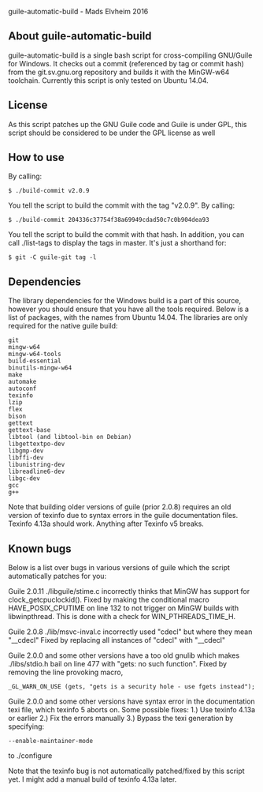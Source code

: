 guile-automatic-build - Mads Elvheim 2016

About guile-automatic-build
-------------------------------------------------------------------------------

guile-automatic-build is a single bash script for cross-compiling GNU/Guile
for Windows. It checks out a commit (referenced by tag or commit hash) from
the git.sv.gnu.org repository and builds it with the MinGW-w64 toolchain.
Currently this script is only tested on Ubuntu 14.04.

License
-------------------------------------------------------------------------------
As this script patches up the GNU Guile code and Guile is under GPL, this
script should be considered to be under the GPL license as well

How to use
-------------------------------------------------------------------------------

By calling:

    $ ./build-commit v2.0.9

You tell the script to build the commit with the tag "v2.0.9".
By calling:

    $ ./build-commit 204336c37754f38a69949cdad50c7c0b904dea93

You tell the script to build the commit with that hash.
In addition, you can call ./list-tags to display the tags in master. It's just
a shorthand for:

    $ git -C guile-git tag -l

Dependencies
-------------------------------------------------------------------------------

The library dependencies for the Windows build is a part of this source,
however you should ensure that you have all the tools required. Below is a list
of packages, with the names from Ubuntu 14.04. The libraries are only required
for the native guile build:

	git
    mingw-w64
    mingw-w64-tools
    build-essential
    binutils-mingw-w64
    make
    automake
    autoconf
    texinfo
    lzip
    flex
    bison
    gettext
    gettext-base
    libtool (and libtool-bin on Debian)
    libgettextpo-dev
    libgmp-dev
    libffi-dev
    libunistring-dev
    libreadline6-dev
    libgc-dev
    gcc
    g++

Note that building older versions of guile (prior 2.0.8) requires
an old version of texinfo due to syntax errors in the guile
documentation files. Texinfo 4.13a should work. Anything after
Texinfo v5 breaks.

Known bugs
-------------------------------------------------------------------------------

Below is a list over bugs in various versions of guile which the script
automatically patches for you:

Guile 2.0.11 ./libguile/stime.c incorrectly thinks that MinGW has support for
clock_getcpuclockid().
Fixed by making the conditional macro HAVE_POSIX_CPUTIME on line 132 to not
trigger on MinGW builds with libwinpthread. This is done with a check
for WIN_PTHREADS_TIME_H.

Guile 2.0.8 ./lib/msvc-inval.c incorrectly used "cdecl"
but where they mean "__cdecl"
Fixed by replacing all instances of "cdecl" with "__cdecl"

Guile 2.0.0 and some other versions have a too old gnulib
which makes ./libs/stdio.h bail on line 477 with "gets: no such function".
Fixed by removing the line provoking macro,

    _GL_WARN_ON_USE (gets, "gets is a security hole - use fgets instead");

Guile 2.0.0 and some other versions have syntax error in the documentation
texi file, which texinfo 5 aborts on.
Some possible fixes:
1.) Use texinfo 4.13a or earlier
2.) Fix the errors manually
3.) Bypass the texi generation by specifying:
    
    --enable-maintainer-mode

to ./configure

Note that the texinfo bug is not automatically patched/fixed by
this script yet.
I might add a manual build of texinfo 4.13a later.

